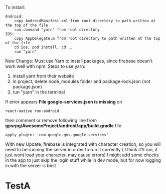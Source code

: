 To install: 

    Android:
        copy AndroidManifest.xml from root directory to path written at the top of the file
        run command "yarn" from root directory
    IOS:
        copy AppDelegate.m from root directory to path written at the top of the file
        cd ios, pod install, cd ..
        run "yarn"

New Change:
    Must use Yarn to install packages, since firebase doesn't work well with npm.
    Steps to use yarn:
1. install yarn from their website
2. in project, delete node_modules folder and package-lock.json (not package.json)
3. run "yarn" in the terminal

If error appears **File google-services.json is missing** on 
```
react-native run-android
``` 
then comment or remove following line from **gpsrpg/AwesomeProject/android/app/build.gradle** file
```
apply plugin: 'com.google.gms.google-services'
```
        
With new Update, firebase is integrated with character creation, so you will need to be running the server in order to run it   correctly ( I think it'll run, it just wont load your character, may cause errors) I might add some checks in the app to just skip the login stuff while in dev mode, but for now logging in with the server is best
# TestA
